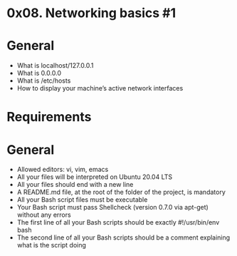 # 0x08. Networking basics #1
# General
* What is localhost/127.0.0.1
* What is 0.0.0.0
* What is /etc/hosts
* How to display your machine’s active network interfaces

# Requirements
# General
* Allowed editors: vi, vim, emacs
* All your files will be interpreted on Ubuntu 20.04 LTS
* All your files should end with a new line
* A README.md file, at the root of the folder of the project, is mandatory
* All your Bash script files must be executable
* Your Bash script must pass Shellcheck (version 0.7.0 via apt-get) without any errors
* The first line of all your Bash scripts should be exactly #!/usr/bin/env bash
* The second line of all your Bash scripts should be a comment explaining what is the script doing
